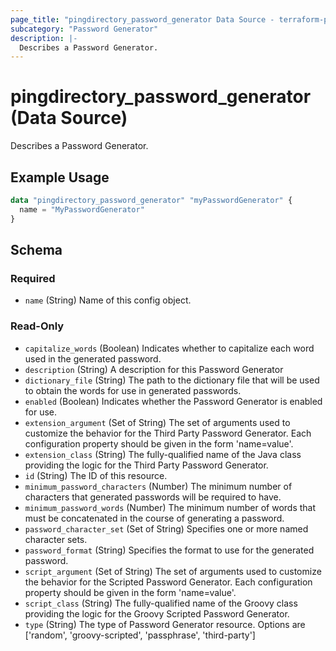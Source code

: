 ```yaml
---
page_title: "pingdirectory_password_generator Data Source - terraform-provider-pingdirectory"
subcategory: "Password Generator"
description: |-
  Describes a Password Generator.
---
```


# pingdirectory_password_generator (Data Source)

Describes a Password Generator.

## Example Usage

```terraform
data "pingdirectory_password_generator" "myPasswordGenerator" {
  name = "MyPasswordGenerator"
}
```

<!-- schema generated by tfplugindocs -->
## Schema

### Required

- `name` (String) Name of this config object.

### Read-Only

- `capitalize_words` (Boolean) Indicates whether to capitalize each word used in the generated password.
- `description` (String) A description for this Password Generator
- `dictionary_file` (String) The path to the dictionary file that will be used to obtain the words for use in generated passwords.
- `enabled` (Boolean) Indicates whether the Password Generator is enabled for use.
- `extension_argument` (Set of String) The set of arguments used to customize the behavior for the Third Party Password Generator. Each configuration property should be given in the form 'name=value'.
- `extension_class` (String) The fully-qualified name of the Java class providing the logic for the Third Party Password Generator.
- `id` (String) The ID of this resource.
- `minimum_password_characters` (Number) The minimum number of characters that generated passwords will be required to have.
- `minimum_password_words` (Number) The minimum number of words that must be concatenated in the course of generating a password.
- `password_character_set` (Set of String) Specifies one or more named character sets.
- `password_format` (String) Specifies the format to use for the generated password.
- `script_argument` (Set of String) The set of arguments used to customize the behavior for the Scripted Password Generator. Each configuration property should be given in the form 'name=value'.
- `script_class` (String) The fully-qualified name of the Groovy class providing the logic for the Groovy Scripted Password Generator.
- `type` (String) The type of Password Generator resource. Options are ['random', 'groovy-scripted', 'passphrase', 'third-party']

